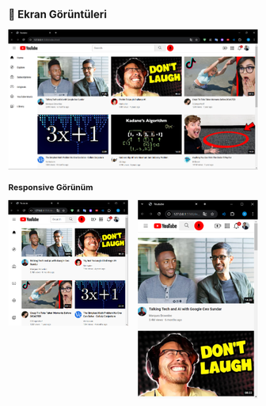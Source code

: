## 📸 Ekran Görüntüleri

![](screenshots/Image1.png)

### Responsive Görünüm

<div style="display: flex; justify-content: space-between; align-items: flex-start; margin-top: 0;">
  <img src="screenshots/Image2.png" alt="Responsive 1" style="width: 48%; margin-top: 0;" />
  <img src="screenshots/Image3.png" alt="Responsive 2" style="width: 48%; margin-top: 0;" />
</div>
